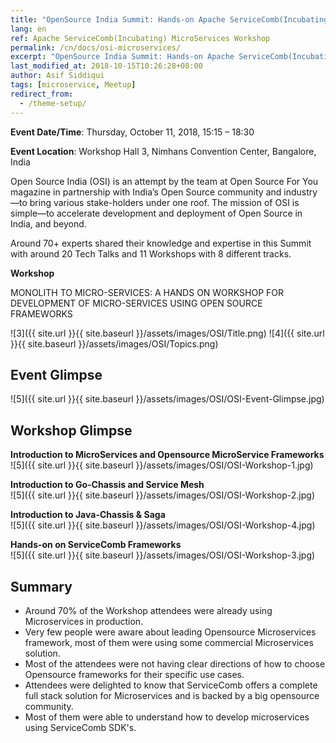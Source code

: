 ```yaml
---
title: "OpenSource India Summit: Hands-on Apache ServiceComb(Incubating) MicroServices Workshop"
lang: en
ref: Apache ServiceComb(Incubating) MicroServices Workshop
permalink: /cn/docs/osi-microservices/
excerpt: "OpenSource India Summit: Hands-on Apache ServiceComb(Incubating) MicroServices Workshop"
last_modified_at: 2018-10-15T10:26:28+08:00
author: Asif Siddiqui
tags: [microservice, Meetup]
redirect_from:
  - /theme-setup/
---
```



​**Event Date/Time**: Thursday, October 11, 2018, 15:15 – 18:30

**Event Location**: Workshop Hall 3, Nimhans Convention Center, Bangalore, India


Open Source India (OSI) is an attempt by the team at Open Source For You magazine in partnership with India’s Open Source community and industry—to bring various stake-holders under one roof. The mission of OSI is simple—to accelerate development and deployment of Open Source in India, and beyond.

Around 70+ experts shared their knowledge and expertise in this Summit with around 20 Tech Talks and 11 Workshops with 8 different tracks.

**Workshop**

MONOLITH TO MICRO-SERVICES: A HANDS ON WORKSHOP FOR DEVELOPMENT OF MICRO-SERVICES USING OPEN SOURCE FRAMEWORKS

![3]({{ site.url }}{{ site.baseurl }}/assets/images/OSI/Title.png)
![4]({{ site.url }}{{ site.baseurl }}/assets/images/OSI/Topics.png)

## Event Glimpse 
![5]({{ site.url }}{{ site.baseurl }}/assets/images/OSI/OSI-Event-Glimpse.jpg)

## Workshop Glimpse  

  
  **Introduction to MicroServices and Opensource MicroService Frameworks**
![5]({{ site.url }}{{ site.baseurl }}/assets/images/OSI/OSI-Workshop-1.jpg)
  
  **Introduction to Go-Chassis and Service Mesh**  
![5]({{ site.url }}{{ site.baseurl }}/assets/images/OSI/OSI-Workshop-2.jpg)
  
  **Introduction to Java-Chassis & Saga**  
![5]({{ site.url }}{{ site.baseurl }}/assets/images/OSI/OSI-Workshop-4.jpg)  
  
  **Hands-on on ServiceComb Frameworks**  
![5]({{ site.url }}{{ site.baseurl }}/assets/images/OSI/OSI-Workshop-3.jpg)  
  
## Summary
 - Around 70% of the Workshop attendees were already using Microservices in production.
 - Very few people were aware about leading Opensource Microservices framework, most of them were using some commercial Microservices solution.
 - Most of the attendees were not having clear directions of how to choose Opensource frameworks for their specific use cases.
 - Attendees were delighted to know that ServiceComb offers a complete full stack solution for Microservices and is backed by a big opensource community.
 - Most of them were able to understand how to develop microservices using ServiceComb SDK's.
 
